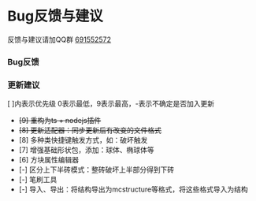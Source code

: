 # Bug反馈与建议
反馈与建议请加QQ群 [691552572](https://jq.qq.com/?_wv=1027&k=9soqRZuV)

### Bug反馈
### 更新建议
[ ]内表示优先级 0表示最低，9表示最高，-表示不确定是否加入更新

- ~~[9] 重构为ts + nodejs插件~~
- ~~[8] 更新适配器：同步更新后有改变的文件格式~~
- [8] 多种类快捷键触发方式，如：破坏触发
- [7] 增强基础形状包，添加：球体、椭球体等
- [6] 方块属性编辑器
- [-] 区分上下半砖模式：整砖破坏上半部分得到下砖
- [-] 笔刷工具
- [-] 导入、导出：将结构导出为mcstructure等格式，将这些格式导入为结构